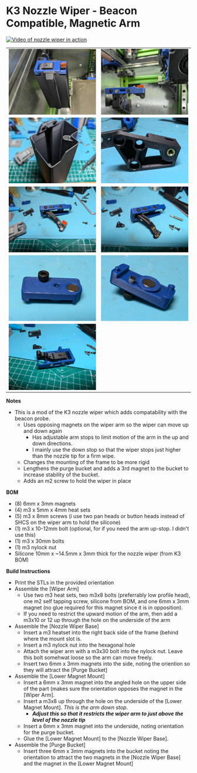 
**K3 Nozzle Wiper - Beacon Compatible, Magnetic Arm**
============

[![Video of nozzle wiper in action](https://img.youtube.com/vi/3os2rSJHRqE/0.jpg)](https://www.youtube.com/watch?v=3os2rSJHRqE)
<table width=100%>
<TR>
<TD width=50% align="center"><img src="Images/mounted_bucket.jpg"></TD>
<TD width=50% align="center"><img src="Images/mounted_no_bucket.jpg"></TD>
</TR>
<TR>
<TD width=50% align="center"><img src="Images/purge_bucket.jpg"></TD>
<TD width=50% align="center"><img src="Images/mount_bracket.jpg"></TD>
</TR>
<TR>
<TD width=50% align="center"><img src="Images/side_assembled.jpg"></TD>
<TD width=50% align="center"><img src="Images/side.jpg"></TD>
</TR>
<TR>
<TD width=50% align="center"><img src="Images/lower_magnet_mount_bottom.jpg"></TD>
<TD width=50% align="center"><img src="Images/lower_magnet_mount_top.jpg"></TD>
</TR>
<TR>
<TD width=50% align="center"><img src="Images/under.jpg"></TD>
<TD width=50% align="center">&nbsp;</TD>
</TR>
</TABLE>



**Notes**
   - This is a mod of the K3 nozzle wiper which adds compatability with the beacon probe.
     - Uses opposing magnets on the wiper arm so the wiper can move up and down again
       - Has adjustable arm stops to limit motion of the arm in the up and down directions.
       - I mainly use the down stop so that the wiper stops just higher than the nozzle tip for a firm wipe.
     - Changes the mounting of the frame to be more rigid
     - Lengthens the purge bucket and adds a 3rd magnet to the bucket to increase stability of the bucket.
     - Adds an m2 screw to hold the wiper in place

**BOM**
   - (8) 6mm x 3mm magnets
   - (4) m3 x 5mm x 4mm heat sets
   - (5) m3 x 8mm screws (i use two pan heads or button heads instead of SHCS on the wiper arm to hold the silicone)
   - (1) m3 x 10-12mm bolt (optional, for if you need the arm up-stop.  I didn't use this)
   - (1) m3 x 30mm bolts
   - (1) m3 nylock nut
   - Silicone 10mm x ~14.5mm x 3mm thick for the nozzle wiper (from K3 BOM)

**Build Instructions**
   - Print the STLs in the provided orientation
   - Assemble the [Wiper Arm]
     - Use two m3 heat sets, two m3x8 bolts (preferrably low profile head), one m2 self tapping screw, silicone from BOM, and one 6mm x 3mm magnet (no glue required for this magnet since it is in opposition).
     - If you need to restrict the upward motion of the arm, then add a m3x10 or 12 up through the hole on the underside of the arm
   - Assemble the [Nozzle Wiper Base]
     - Insert a m3 heatset into the right back side of the frame (behind where the mount slot is.
     - Insert a m3 nylock nut into the hexagonal hole
     - Attach the wiper arm with a m3x30 bolt into the nylock nut.  Leave this bolt somehwat loose so the arm can move freely.
     - Insert two 6mm x 3mm magnets into the side, noting the oriention so they will attract the [Purge Bucket]
   - Assemble the [Lower Magnet Mount]
     - Insert a 6mm x 3mm magnet into the angled hole on the upper side of the part (makes sure the orientation opposes the magnet in the [Wiper Arm].  
     - Insert a m3x8 up through the hole on the underside of the [Lower Magnet Mount].  *This is the arm down stop*.  
       - ***Adjust this so that it restricts the wiper arm to just above the level of the nozzle tip***
     - Insert a 6mm x 3mm magnet into the underside, noting orientation for the purge bucket.
     - Glue the [Lower Magnet Mount] to the [Nozzle Wiper Base].  
   - Assemble the [Purge Bucket]
     - Insert three 6mm x 3mm magnets into the bucket noting the orientation to attract the two magnets in the [Nozzle Wiper Base] and the magnet in the [Lower Magnet Mount]




